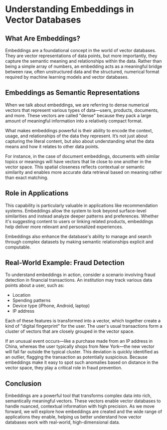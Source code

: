 # Understanding Embeddings in Vector Databases

## What Are Embeddings?

Embeddings are a foundational concept in the world of vector databases. They are vector representations of data points, but more importantly, they capture the semantic meaning and relationships within the data. Rather than being a simple array of numbers, an embedding acts as a meaningful bridge between raw, often unstructured data and the structured, numerical format required by machine learning models and vector databases.

## Embeddings as Semantic Representations

When we talk about embeddings, we are referring to dense numerical vectors that represent various types of data—users, products, documents, and more. These vectors are called "dense" because they pack a large amount of meaningful information into a relatively compact format.

What makes embeddings powerful is their ability to encode the context, usage, and relationships of the data they represent. It’s not just about capturing the literal content, but also about understanding what the data means and how it relates to other data points. 

For instance, in the case of document embeddings, documents with similar topics or meanings will have vectors that lie close to one another in the vector space. This spatial closeness reflects contextual or semantic similarity and enables more accurate data retrieval based on meaning rather than exact matching.

## Role in Applications

This capability is particularly valuable in applications like recommendation systems. Embeddings allow the system to look beyond surface-level similarities and instead analyze deeper patterns and preferences. Whether it's suggesting content to users or linking related products, embeddings help deliver more relevant and personalized experiences.

Embeddings also enhance the database's ability to manage and search through complex datasets by making semantic relationships explicit and computable.

## Real-World Example: Fraud Detection

To understand embeddings in action, consider a scenario involving fraud detection in financial transactions. An institution may track various data points about a user, such as:

- Location
- Spending patterns
- Device type (iPhone, Android, laptop)
- IP address

Each of these features is transformed into a vector, which together create a kind of "digital fingerprint" for the user. The user's usual transactions form a cluster of vectors that are closely grouped in the vector space.

If an unusual event occurs—like a purchase made from an IP address in China, whereas the user typically shops from New York—the new vector will fall far outside the typical cluster. This deviation is quickly identified as an outlier, flagging the transaction as potentially suspicious. Because embeddings make it easy to spot such anomalies based on distance in the vector space, they play a critical role in fraud prevention.

## Conclusion

Embeddings are a powerful tool that transforms complex data into rich, semantically meaningful vectors. These vectors enable vector databases to handle nuanced, contextual information with high precision. As we move forward, we will explore how embeddings are created and the wide range of applications they enable, helping us better understand how vector databases work with real-world, high-dimensional data.
